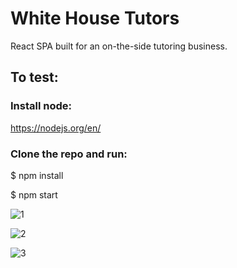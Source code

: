 # White House Tutors

React SPA built for an on-the-side tutoring business.

## To  test:

### Install node:
https://nodejs.org/en/

### Clone the repo and run:
$ npm install

$ npm start

![1](/public/photos/p1)

![2](/public/photos/p2)

![3](/public/photos/p3)
